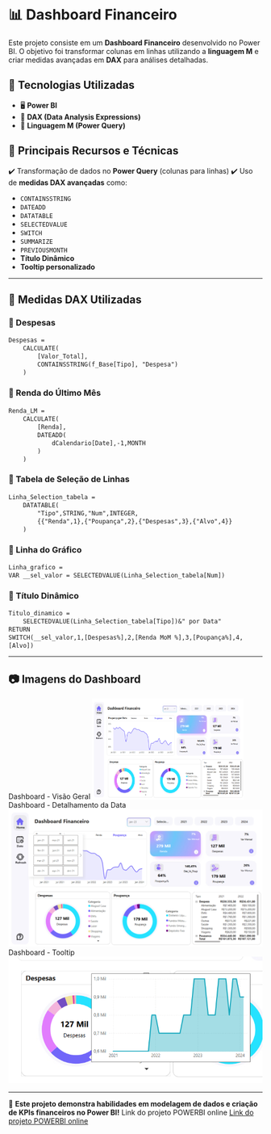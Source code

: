 # 📊 Dashboard Financeiro

Este projeto consiste em um **Dashboard Financeiro** desenvolvido no Power BI. O objetivo foi transformar colunas em linhas utilizando a **linguagem M** e criar medidas avançadas em **DAX** para análises detalhadas.

## 🔹 Tecnologias Utilizadas

- 🖥️ **Power BI**
- 🔢 **DAX (Data Analysis Expressions)**
- 📝 **Linguagem M (Power Query)**

## 🎯 Principais Recursos e Técnicas

✔️ Transformação de dados no **Power Query** (colunas para linhas)
✔️ Uso de **medidas DAX avançadas** como:
   - `CONTAINSSTRING`
   - `DATEADD`
   - `DATATABLE`
   - `SELECTEDVALUE`
   - `SWITCH`
   - `SUMMARIZE`
   - `PREVIOUSMONTH`
   - **Título Dinâmico**
   - **Tooltip personalizado**

---

## 📌 Medidas DAX Utilizadas

### 🔹 Despesas
```DAX
Despesas = 
    CALCULATE(
        [Valor_Total], 
        CONTAINSSTRING(f_Base[Tipo], "Despesa")
    )
```

### 🔹 Renda do Último Mês
```DAX
Renda_LM = 
    CALCULATE(
        [Renda],
        DATEADD(
            dCalendario[Date],-1,MONTH
        )
    )
```

### 🔹 Tabela de Seleção de Linhas
```DAX
Linha_Selection_tabela = 
    DATATABLE(
        "Tipo",STRING,"Num",INTEGER,
        {{"Renda",1},{"Poupança",2},{"Despesas",3},{"Alvo",4}}
    )
```

### 🔹 Linha do Gráfico
```DAX
Linha_grafico = 
VAR __sel_valor = SELECTEDVALUE(Linha_Selection_tabela[Num])
```

### 🔹 Título Dinâmico
```DAX
Titulo_dinamico = 
    SELECTEDVALUE(Linha_Selection_tabela[Tipo])&" por Data"
RETURN
SWITCH(__sel_valor,1,[Despesas%],2,[Renda MoM %],3,[Poupança%],4,[Alvo])
```

---

## 📷 Imagens do Dashboard
Dashboard - Visão Geral
<img src="./imagens/dashboard_geral.png" width="300" height="200">
Dashboard - Detalhamento da Data
![Dashboard - Detalhamento da Data](./imagens/dashboard_detalhado.png)
Dashboard - Tooltip <br>
![Dashboard - Tooltip](./imagens/dashboard_tooltip.png)

---

🚀 **Este projeto demonstra habilidades em modelagem de dados e criação de KPIs financeiros no Power BI!**
Link do projeto POWERBI online
[Link do projeto POWERBI online](https://app.powerbi.com/view?r=eyJrIjoiN2ViNjBhYzgtYWI4MC00ZmJmLThmZmUtYzRkYWYyNzFiNmRjIiwidCI6IjFmNWZjOTZjLWYzYzgtNGNlZi05OGRhLWE4MmMwZTNlYzgwYSJ9)
